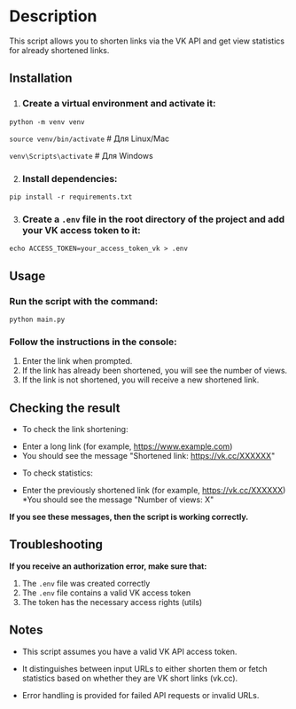 # Description
This script allows you to shorten links via the VK API and get view statistics for already shortened links.

## Installation

1. ### Create a virtual environment and activate it:

`python -m venv venv`

`source venv/bin/activate`  # Для Linux/Mac

`venv\Scripts\activate`  # Для Windows

2. ### Install dependencies:

`pip install -r requirements.txt`

3. ### Create a `.env` file in the root directory of the project and add your VK access token to it:

`echo ACCESS_TOKEN=your_access_token_vk > .env`

## Usage

### Run the script with the command:

`python main.py`

### Follow the instructions in the console:

1. Enter the link when prompted.
2. If the link has already been shortened, you will see the number of views.
3. If the link is not shortened, you will receive a new shortened link.

## Checking the result

- To check the link shortening:
 * Enter a long link (for example, https://www.example.com)
 * You should see the message "Shortened link: https://vk.cc/XXXXXX"
 
- To check statistics:
 * Enter the previously shortened link (for example, https://vk.cc/XXXXXX)
 *You should see the message "Number of views: X"
 
 **If you see these messages, then the script is working correctly.**
 
 ## Troubleshooting
 
**If you receive an authorization error, make sure that:**
1. The `.env` file was created correctly
2. The `.env` file contains a valid VK access token
3. The token has the necessary access rights (utils)

## Notes

* This script assumes you have a valid VK API access token.

* It distinguishes between input URLs to either shorten them or fetch statistics based on whether they are VK short links (vk.cc).

* Error handling is provided for failed API requests or invalid URLs.

 
 